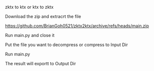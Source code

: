 zktx to ktx or ktx to zktx

Download the zip and extracrt the file

https://github.com/BrianGoh0521/zktx2ktx/archive/refs/heads/main.zip

Run main.py and close it 

Put the file you want to decompress or compress to Input Dir

Run main.py

The result will exportt to Output Dir
